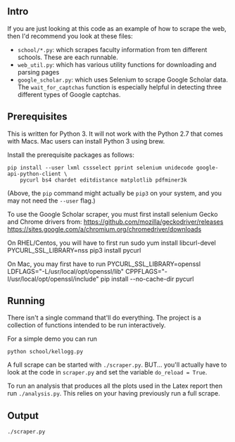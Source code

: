 Intro
-----
If you are just looking at this code as an example of how to scrape the web, then I'd recommend you
look at these files:
* `school/*.py`: which scrapes faculty information from ten different schools.  These are each runnable.
* `web_util.py`: which has various utility functions for downloading and parsing pages
* `google_scholar.py`: which uses Selenium to scrape Google Scholar data.
    The `wait_for_captchas` function is especially helpful in detecting three different types of Google captchas.


Prerequisites
-------------
This is written for Python 3.  It will not work with the Python 2.7 that comes with Macs.
Mac users can install Python 3 using brew.

Install the prerequisite packages as follows:

    pip install --user lxml cssselect pprint selenium unidecode google-api-python-client \
        pycurl bs4 chardet editdistance matplotlib pdfminer3k

(Above, the `pip` command might actually be `pip3` on your system, and you may not need the `--user` flag.)

To use the Google Scholar scraper, you must first install selenium Gecko and Chrome drivers from:
https://github.com/mozilla/geckodriver/releases
https://sites.google.com/a/chromium.org/chromedriver/downloads

On RHEL/Centos, you will have to first run
   sudo yum install libcurl-devel
   PYCURL_SSL_LIBRARY=nss pip3 install pycurl

On Mac, you may first have to run
   PYCURL_SSL_LIBRARY=openssl LDFLAGS="-L/usr/local/opt/openssl/lib" CPPFLAGS="-I/usr/local/opt/openssl/include" pip install --no-cache-dir pycurl

Running
-------
There isn't a single command that'll do everything.  The project is a collection of functions 
intended to be run interactively.

For a simple demo you can run

    python school/kellogg.py

A full scrape can be started with `./scraper.py`.  BUT... you'll actually have to look at the
code in `scraper.py` and set the variable `do_reload = True`.

To run an analysis that produces all the plots used in the Latex report then run `./analysis.py`.
This relies on your having previously run a full scrape.


Output
------

`./scraper.py`